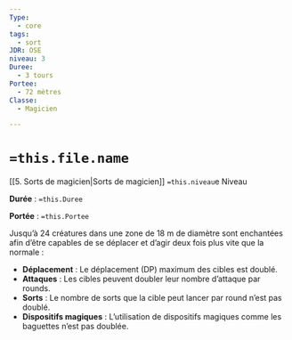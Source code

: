 ```yaml
---
Type:
  - core
tags:
  - sort
JDR: OSE
niveau: 3
Duree:
  - 3 tours
Portee:
  - 72 mètres
Classe:
  - Magicien

---
```

# `=this.file.name`  

[[5. Sorts de magicien|Sorts de magicien]] `=this.niveau`e Niveau

**Durée** : `=this.Duree` 

**Portée** : `=this.Portee`

Jusqu’à 24 créatures dans une zone de 18 m de diamètre sont enchantées afin d’être capables de se déplacer et d’agir deux fois plus vite que la normale :

- **Déplacement** : Le déplacement (DP) maximum des cibles est doublé.
- **Attaques** : Les cibles peuvent doubler leur nombre d’attaque par rounds.
- **Sorts** : Le nombre de sorts que la cible peut lancer par round n’est pas doublé.
- **Dispositifs magiques** : L’utilisation de dispositifs magiques comme les baguettes n’est pas doublée.